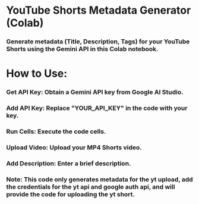 # YouTube Shorts Metadata Generator (Colab)
### Generate metadata (Title, Description, Tags) for your YouTube Shorts using the Gemini API in this Colab notebook.

# How to Use:
### Get API Key: Obtain a Gemini API key from Google AI Studio.
### Add API Key: Replace "YOUR_API_KEY" in the code with your key.
### Run Cells: Execute the code cells.
### Upload Video: Upload your MP4 Shorts video.
### Add Description: Enter a brief description.

### Note:  This code only generates metadata for the yt upload, add the credentials for the yt api and google auth api, and will provide the code for uploading the yt short.
